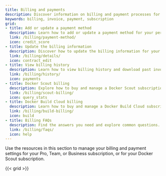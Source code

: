 ```yaml
---
title: Billing and payments
description: Discover information on billing and payment processes for Docker subscriptions.
keywords: billing, invoice, payment, subscription
grid:
- title: Add or update a payment method
  description: Learn how to add or update a payment method for your personal account or organization.
  link: /billing/payment-method/
  icon: credit_score
- title: Update the billing information
  description: Discover how to update the billing information for your personal account or organization.
  link: /billing/details/
  icon: contract_edit
- title: View billing history
  description: Learn how to view billing history and download past invoices.
  link: /billing/history/
  icon: payments
- title: Docker Scout billing
  description: Explore how to buy and manage a Docker Scout subscription.
  link: /billing/scout-billing/
  icon: query_stats
- title: Docker Build Cloud billing
  description: Learn how to buy and manage a Docker Build Cloud subscription.
  link: /billing/build-billing/
  icon: build
- title: Billing FAQs
  description: Find the answers you need and explore common questions.
  link: /billing/faqs/
  icon: help
---
```


Use the resources in this section to manage your billing and payment settings for your Pro, Team, or Business subscription, or for your Docker Scout subscription.

{{< grid >}}

